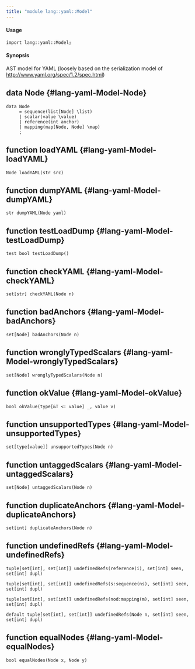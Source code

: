 ```yaml
---
title: "module lang::yaml::Model"
---
```


#### Usage

`import lang::yaml::Model;`


#### Synopsis

AST model for YAML (loosely based on the serialization model of <http://www.yaml.org/spec/1.2/spec.html>)


## data Node {#lang-yaml-Model-Node}

```rascal
data Node  
     = sequence(list[Node] \list)
     | scalar(value \value)
     | reference(int anchor)
     | mapping(map[Node, Node] \map)
     ;
```

## function loadYAML {#lang-yaml-Model-loadYAML}

```rascal
Node loadYAML(str src)

```

## function dumpYAML {#lang-yaml-Model-dumpYAML}

```rascal
str dumpYAML(Node yaml)

```

## function testLoadDump {#lang-yaml-Model-testLoadDump}

```rascal
test bool testLoadDump()

```

## function checkYAML {#lang-yaml-Model-checkYAML}

```rascal
set[str] checkYAML(Node n)

```

## function badAnchors {#lang-yaml-Model-badAnchors}

```rascal
set[Node] badAnchors(Node n)

```

## function wronglyTypedScalars {#lang-yaml-Model-wronglyTypedScalars}

```rascal
set[Node] wronglyTypedScalars(Node n)

```

## function okValue {#lang-yaml-Model-okValue}

```rascal
bool okValue(type[&T <: value] _, value v)

```

## function unsupportedTypes {#lang-yaml-Model-unsupportedTypes}

```rascal
set[type[value]] unsupportedTypes(Node n)

```

## function untaggedScalars {#lang-yaml-Model-untaggedScalars}

```rascal
set[Node] untaggedScalars(Node n)

```

## function duplicateAnchors {#lang-yaml-Model-duplicateAnchors}

```rascal
set[int] duplicateAnchors(Node n)

```

## function undefinedRefs {#lang-yaml-Model-undefinedRefs}

```rascal
tuple[set[int], set[int]] undefinedRefs(reference(i), set[int] seen, set[int] dupl)

tuple[set[int], set[int]] undefinedRefs(s:sequence(ns), set[int] seen, set[int] dupl)

tuple[set[int], set[int]] undefinedRefs(nod:mapping(m), set[int] seen, set[int] dupl)

default tuple[set[int], set[int]] undefinedRefs(Node n, set[int] seen, set[int] dupl)

```

## function equalNodes {#lang-yaml-Model-equalNodes}

```rascal
bool equalNodes(Node x, Node y)

```

